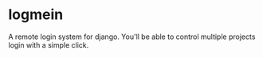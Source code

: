 logmein
=======

A remote login system for django. You'll be able to control multiple projects login with a simple click.
